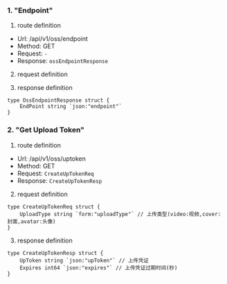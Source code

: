 ### 1. "Endpoint"

1. route definition

- Url: /api/v1/oss/endpoint
- Method: GET
- Request: `-`
- Response: `ossEndpointResponse`

2. request definition



3. response definition



```golang
type OssEndpointResponse struct {
	EndPoint string `json:"endpoint"`
}
```

### 2. "Get Upload Token"

1. route definition

- Url: /api/v1/oss/uptoken
- Method: GET
- Request: `CreateUpTokenReq`
- Response: `CreateUpTokenResp`

2. request definition



```golang
type CreateUpTokenReq struct {
	UploadType string `form:"uploadType"` // 上传类型(video:视频,cover:封面,avatar:头像)
}
```


3. response definition



```golang
type CreateUpTokenResp struct {
	UpToken string `json:"upToken"` // 上传凭证
	Expires int64 `json:"expires"` // 上传凭证过期时间(秒)
}
```

